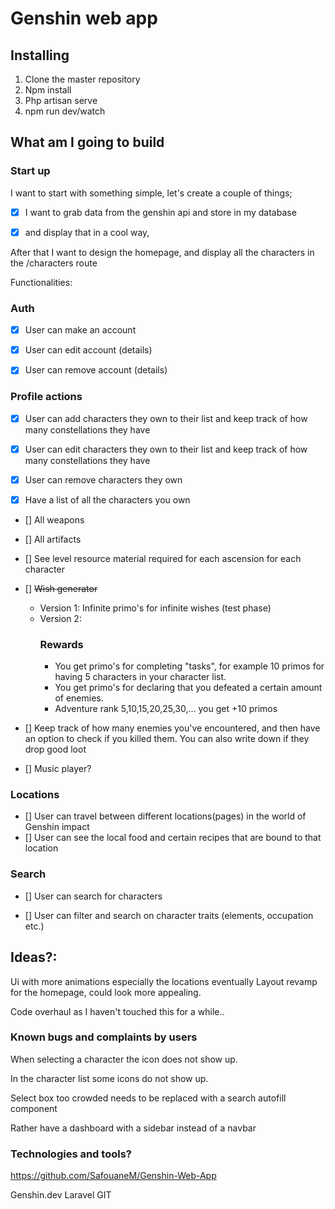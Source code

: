 # Genshin web app

## Installing

1. Clone the master repository
2. Npm install
3. Php artisan serve
4. npm run dev/watch


## What am I going to build

### Start up

I want to start with something simple, let's create a couple of things;

- [X] I want to grab data from the genshin api and store in my database

- [X] and display that in a cool way,


After that I want to design the homepage, and display all the characters in the /characters route

Functionalities:

### Auth
- [X] User can make an account

- [x] User can edit account (details)

- [x] User can remove account (details)

### Profile actions
- [x] User can add characters they own to their list and keep track of how many constellations they have

- [x] User can edit characters they own to their list and keep track of how many constellations they have

- [x] User can remove characters they own

- [X] Have a list of all the characters you own 

- [] All weapons

- [] All artifacts

- [] See level resource material required for each ascension for each character


- [] ~~Wish generator~~
  - Version 1: Infinite primo's for infinite wishes (test phase)
  - Version 2:
    ### Rewards
    - You get primo's for completing "tasks", for example 10 primos for having 5 characters in your character list.
    - You get primo's for declaring that you defeated a certain amount of enemies.
    - Adventure rank 5,10,15,20,25,30,... you get +10 primos


- [] Keep track of how many enemies you've encountered, and then have an option to check if you killed them. You can also write down if they drop good loot

- [] Music player?

### Locations

- [] User can travel between different locations(pages) in the world of Genshin impact
- [] User can see the local food and certain recipes that are bound to that location

### Search

- [] User can search for characters

- [] User can filter and search on character traits (elements, occupation etc.)


## Ideas?:
Ui with more animations especially the locations eventually
Layout revamp for the homepage, could look more appealing.

Code overhaul as I haven't touched this for a while..

### Known bugs and complaints by users

When selecting a character the icon does not show up.

In the character list some icons do not show up.

Select box too crowded needs to be replaced with a search autofill component

Rather have a dashboard with a sidebar instead of a navbar

### Technologies and tools?

https://github.com/SafouaneM/Genshin-Web-App

Genshin.dev
Laravel
GIT


